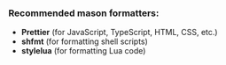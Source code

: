 ### Recommended mason formatters:

- **Prettier** (for JavaScript, TypeScript, HTML, CSS, etc.)
- **shfmt** (for formatting shell scripts)
- **stylelua** (for formatting Lua code)

